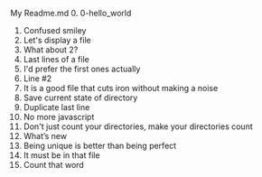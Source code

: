 My Readme.md
0. 0-hello_world
1. Confused smiley
2. Let's display a file
3. What about 2?
4. Last lines of a file
5. I'd prefer the first ones actually
6. Line #2
7. It is a good file that cuts iron without making a noise
8. Save current state of directory
9. Duplicate last line
10. No more javascript
11. Don't just count your directories, make your directories count
12. What’s new
13. Being unique is better than being perfect
14. It must be in that file
15. Count that word

